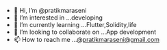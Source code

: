 - 👋 Hi, I’m @pratikmaraseni
- 👀 I’m interested in ...developing
- 🌱 I’m currently learning ...Flutter,Solidity,life
- 💞️ I’m looking to collaborate on ...App development
- 📫 How to reach me ...@pratikmaraseni@gmail.com

<!---
pratikmaraseni/pratikmaraseni is a ✨ special ✨ repository because its `README.md` (this file) appears on your GitHub profile.
You can click the Preview link to take a look at your changes.
--->
